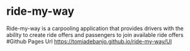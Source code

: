 # ride-my-way
Ride-my-way is a carpooling application that provides drivers with the ability to create ride offers and passengers to join available ride offers
#Github Pages Url
https://tomiadebanjo.github.io/ride-my-way/UI

